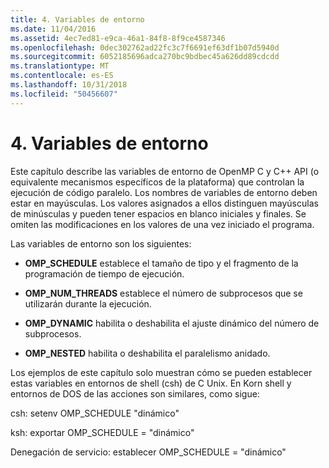 ```yaml
---
title: 4. Variables de entorno
ms.date: 11/04/2016
ms.assetid: 4ec7ed81-e9ca-46a1-84f8-8f9ce4587346
ms.openlocfilehash: 0dec302762ad22fc3c7f6691ef63df1b07d5940d
ms.sourcegitcommit: 6052185696adca270bc9bdbec45a626dd89cdcdd
ms.translationtype: MT
ms.contentlocale: es-ES
ms.lasthandoff: 10/31/2018
ms.locfileid: "50456607"
---
```

# <a name="4-environment-variables"></a>4. Variables de entorno

Este capítulo describe las variables de entorno de OpenMP C y C++ API (o equivalente mecanismos específicos de la plataforma) que controlan la ejecución de código paralelo.  Los nombres de variables de entorno deben estar en mayúsculas. Los valores asignados a ellos distinguen mayúsculas de minúsculas y pueden tener espacios en blanco iniciales y finales.  Se omiten las modificaciones en los valores de una vez iniciado el programa.

Las variables de entorno son los siguientes:

- **OMP_SCHEDULE** establece el tamaño de tipo y el fragmento de la programación de tiempo de ejecución.

- **OMP_NUM_THREADS** establece el número de subprocesos que se utilizarán durante la ejecución.

- **OMP_DYNAMIC** habilita o deshabilita el ajuste dinámico del número de subprocesos.

- **OMP_NESTED** habilita o deshabilita el paralelismo anidado.

Los ejemplos de este capítulo solo muestran cómo se pueden establecer estas variables en entornos de shell (csh) de C Unix. En Korn shell y entornos de DOS de las acciones son similares, como sigue:

csh: setenv OMP_SCHEDULE "dinámico"

ksh: exportar OMP_SCHEDULE = "dinámico"

Denegación de servicio: establecer OMP_SCHEDULE = "dinámico"